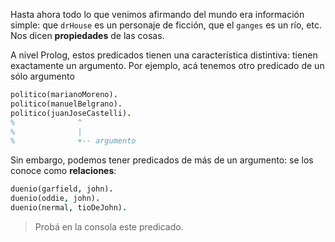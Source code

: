 Hasta ahora todo lo que venimos afirmando del mundo era información simple: que `drHouse` es un personaje de ficción, que el `ganges` es un río, etc. Nos dicen **propiedades** de las cosas. 

A nivel Prolog, estos predicados tienen una característica distintiva: tienen exactamente un argumento. Por ejemplo, acá tenemos otro predicado de un sólo argumento

```prolog
politico(marianoMoreno).
politico(manuelBelgrano).
politico(juanJoseCastelli).
%              ^
%              |
%              +-- argumento
```

Sin embargo, podemos tener predicados de más de un argumento: se los conoce como **relaciones**:

```prolog
duenio(garfield, john).
duenio(oddie, john).
duenio(nermal, tioDeJohn).
```

> Probá en la consola este predicado. 
